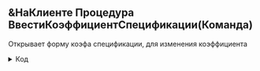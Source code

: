 ## &НаКлиенте Процедура ВвестиКоэффициентСпецификации(Команда)
Открывает форму коэфа спецификации, для изменения коэффициента

<details>
  <summary>Код</summary>
 Если ДоступнаРольПлановика() или ДоступнаРольАдмина() тогда
        СтарыйКоэффициент = Объект.КоэффициентСпецификации;

		
		ПараметрыФормы = Новый Структура;   
		ПараметрыФормы.Вставить("КоэффициентСпецификации",СтарыйКоэффициент);
		Форма = ПолучитьФорму("Документ.ЗаказыВПроизводство.Форма.ФормаКоэффициентаСпецификации", ПараметрыФормы);
		
		НовыйКоэффициент = Форма.ОткрытьМодально();	    
		Если не НовыйКоэффициент = неопределено тогда
			Если СтарыйКоэффициент<>НовыйКоэффициент тогда         
				Объект.КоэффициентСпецификации = НовыйКоэффициент;
				Предупреждение("Коэффициент внесён",,"Внесено");
				ЭтаФорма.Модифицированность = Истина; 
				Элементы.ФормаВвестиКоэффициентСпецификации.Заголовок = "Коэффициент спецификации ["+Объект.КоэффициентСпецификации+"]";
			КонецЕсли;                                                                                 
		Иначе
			Сообщить("Форма изменения коэффициента спецификации была закрыта без изменений");
		КонецЕсли;
	КонецЕсли;
 </details>
